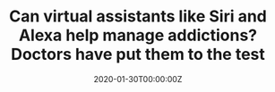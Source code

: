 ---
date: '2020-01-30T00:00:00Z'
external_link: https://web.archive.org/web/20210616055834/https://news.yahoo.com/virtual-assistants-siri-alexa-help-manage-addictions-doctors-170653765.html
image:
  focal_point: Smart
original_link: https://news.yahoo.com/virtual-assistants-siri-alexa-help-manage-addictions-doctors-170653765.html
summary: A team of American doctors has highlighted the key role that virtual assistants
  could play in helping to prevent addiction. Smartphone virtual assistants like Alexa,
  Siri and Bixby are handy when you want to consult tomorrow's weather forecast, find
  the nearest open pharmacy or access a list of movie times. In response to 70 help-seeking
  queries, the intelligent virtual assistants returned only four useful replies. The
  rest of the time, the virtual assistants did not seem to understand the questions
  they were asked. "Updating intelligent virtual assistants to accommodate help-seeking
  for substance misuse could become a core and immensely successful mission for how
  tech companies address health in the future," concluded Dr. Nobles.
title: Can virtual assistants like Siri and Alexa help manage addictions? Doctors
  have put them to the test
---